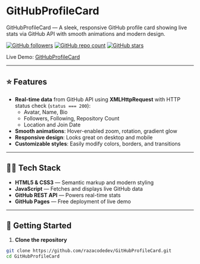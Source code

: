 # GitHubProfileCard

GitHubProfileCard — A sleek, responsive GitHub profile card showing live stats via GitHub API with smooth animations and modern design.

[![GitHub followers](https://img.shields.io/github/followers/razacodedev?style=social)](https://github.com/razacodedev)
[![GitHub repo count](https://img.shields.io/github/repos/razacodedev/GitHubProfileCard?style=flat-square)](https://github.com/razacodedev/GitHubProfileCard)
[![GitHub stars](https://img.shields.io/github/stars/razacodedev/GitHubProfileCard?style=social)](https://github.com/razacodedev/GitHubProfileCard/stargazers)

Live Demo: [GitHubProfileCard](https://razacodedev.github.io/GitHubProfileCard/)

---

## ⭐ Features

- **Real-time data** from GitHub API using **XMLHttpRequest** with HTTP status check (`status === 200`):
  - Avatar, Name, Bio
  - Followers, Following, Repository Count
  - Location and Join Date
- **Smooth animations**: Hover-enabled zoom, rotation, gradient glow
- **Responsive design**: Looks great on desktop and mobile
- **Customizable styles**: Easily modify colors, borders, and transitions
---

## 👨‍💻 Tech Stack

- **HTML5 & CSS3** — Semantic markup and modern styling  
- **JavaScript** — Fetches and displays live GitHub data  
- **GitHub REST API** — Powers real-time stats  
- **GitHub Pages** — Free deployment of live demo  

---

## 🚀 Getting Started

1. **Clone the repository**
```bash
git clone https://github.com/razacodedev/GitHubProfileCard.git
cd GitHubProfileCard
